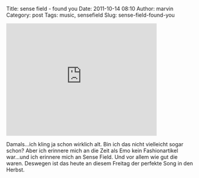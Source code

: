 Title: sense field - found you
Date: 2011-10-14 08:10
Author: marvin
Category: post
Tags: music, sensefield
Slug: sense-field-found-you

<iframe src="http://player.vimeo.com/video/4775322?title=0&amp;byline=0&amp;portrait=0" frameborder="0" width="400" height="300"></iframe>

Damals...ich kling ja schon wirklich alt. Bin ich das nicht vielleicht
sogar schon? Aber ich erinnere mich an die Zeit als Emo kein
Fashionartikel war...und ich erinnere mich an Sense Field. Und vor allem
wie gut die waren. Deswegen ist das heute an diesem Freitag der perfekte
Song in den Herbst.

